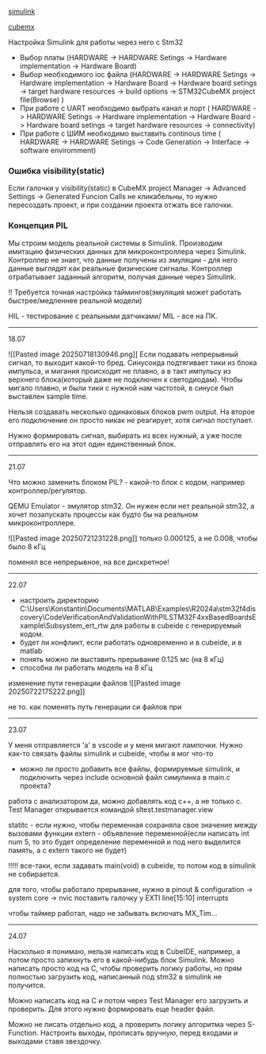 [simulink](simulink)

[cubemx](CubeMX.md)

Настройка Simulink для работы через него с Stm32

 - Выбор платы (HARDWARE -> HARDWARE Setings -> Hardware implementation -> Hardware Board)
- Выбор необходимого ioc файла (HARDWARE -> HARDWARE Setings -> Hardware implementation -> Hardware Board -> Hardware board setings -> target hardware resources -> build options -> STM32CubeMX project file(Browse) )
- При работе с UART необходимо выбрать канал и порт ( HARDWARE -> HARDWARE Setings -> Hardware implementation -> Hardware Board -> Hardware board setings -> target hardware resources -> connectivity)
- При работе с ШИМ необходимо выставить continous time ( HARDWARE -> HARDWARE Setings -> Code Generation -> Interface  -> software enviromment)

### Ошибка visibility(static) 

Если галочки у visibility(static) в СubeMX project Manager -> Advanced Settings -> Generated Funcion Calls не кликабельны, то нужно пересоздать проект, и при создании проекта отжать все галочки. 

### Концепция PIL

Мы строим модель реальной системы в Simulink. Производим имитацию физических данных для микроконтроллера через Simulink. Контроллер не знает, что данные получены из эмуляции - для него данные выглядят как реальные физические сигналы. Контроллер отрабатывает заданный алгоритм, получая данные через Simulink. 

!! Требуется точная настройка таймингов(эмуляция может работать быстрее/медленнее реальной модели)

HIL - тестирование с реальными датчиками/ MIL - все на ПК.

----
18.07

![[Pasted image 20250718130946.png]]
Если подавать непрерывный сигнал, то выходит какой-то бред. Синусоида подтягивает тики из блока импульса, и мигания происходит не плавно, а в такт импульсу из верхнего блока(который даже не подключен к светодиодам). Чтобы мигало плавно, и были тики с нужной нам частотой, в синусе был выставлен sample time.

Нельзя создавать несколько одинаковых блоков pwm output. На второе его подключение он просто никак не реагирует, хотя сигнал поступает. 

Нужно формировать сигнал, выбирать из всех нужный, а уже после отправлять его на этот один единственный блок.

---
21.07

Что можно заменить блоком PIL? - какой-то блок с кодом, например контроллер/регулятор.

QEMU Emulator - эмулятор stm32. Он нужен если нет реальной stm32, а хочет позапускать процессы как будто бы на реальном микроконтроллере. 


![[Pasted image 20250721231228.png]]
только 0.000125, а не 0.008, чтобы было 8 кГц

поменял все непрерывное, на все дискретное!


---

22.07

- настроить директорию C:\Users\Konstantin\Documents\MATLAB\Examples\R2024a\stm32f4discovery\CodeVerificationAndValidationWithPILSTM32F4xxBasedBoardsExample\Subsystem_ert_rtw для работы в cubeide с генерируемый кодом.
- будет ли конфликт, если работать одновременно и в cubeide, и в matlab
- понять можно ли выставить прерывание 0.125 мс (на 8 кГц)
- способна ли работать модель на 8 кГц

изменение пути генерации файлов
![[Pasted image 20250722175222.png]]

не то.
как поменять путь генерации си файлов при 

---
23.07

У меня отправляется 'а' в vscode и у меня мигают лампочки. Нужно как-то связать файлы simulink и cubeide, чтобы я мог что-то 

- можно ли просто добавить все файлы, формируемые simulink, и подключить через include основной файл симулинка в main.c проекта?

работа с анализатором
да, можно добавлять код c++, а не только с.
Test Manager открывается командой sltest.testmanager.view

statitc - если нужно, чтобы переменная сохраняла свое значение между вызовами функции
extern - объявление переменной(если написать int num 5, то это будет определение переменной и под него выделится память, а с extern такого не будет)

!!!!! все-таки, если задавать main(void) в cubeide, то потом код в simulink не собирается.

для того, чтобы работало прерывание, нужно в pinout & configuration -> system core -> nvic поставить галочку у EXTI line[15:10] interrupts

чтобы таймер работал, надо не забывать включать MX_Tim...

---
24.07

Насколько я понимаю, нельзя написать код в CubeIDE, например, а потом просто запихнуть его в какой-нибудь блок Simulink. Можно написать просто код на C, чтобы проверить логику работы, но прям полностью загрузить код, написанный под stm32 в simulink не получится. 

Можно написать код на C и потом через Test Manager его загрузить и проверить. Для этого нужно формировать еще header файл.

Можно не писать отдельно код, а проверить логику алгоритма через S-Function. Настроить выходы, прописать вручную, перед входами и выходами ставя звездочку.